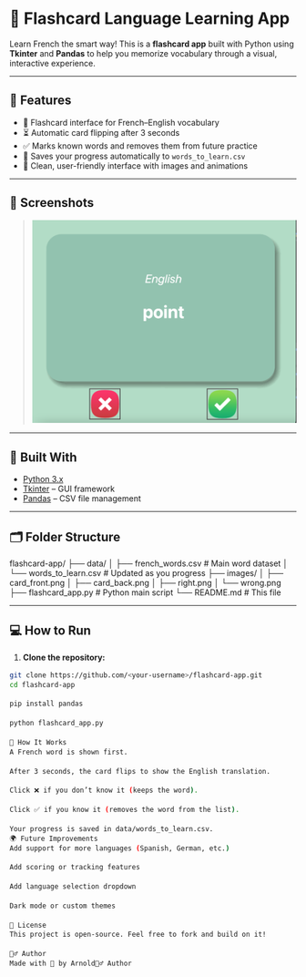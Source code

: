 # 🧠 Flashcard Language Learning App

Learn French the smart way! This is a **flashcard app** built with Python using **Tkinter** and **Pandas** to help you memorize vocabulary through a visual, interactive experience.

---

## 🚀 Features

- 🎴 Flashcard interface for French–English vocabulary
- ⏳ Automatic card flipping after 3 seconds
- ✅ Marks known words and removes them from future practice
- 💾 Saves your progress automatically to `words_to_learn.csv`
- 🌙 Clean, user-friendly interface with images and animations

---

## 📸 Screenshots

> ![App Screenshot](images/github.png)


---

## 🧰 Built With

- [Python 3.x](https://www.python.org/)
- [Tkinter](https://docs.python.org/3/library/tkinter.html) – GUI framework
- [Pandas](https://pandas.pydata.org/) – CSV file management

---

## 🗂 Folder Structure

flashcard-app/
├── data/
│ ├── french_words.csv # Main word dataset
│ └── words_to_learn.csv # Updated as you progress
├── images/
│ ├── card_front.png
│ ├── card_back.png
│ ├── right.png
│ └── wrong.png
├── flashcard_app.py # Python main script
└── README.md # This file

---

## 💻 How to Run

1. **Clone the repository:**

```bash
git clone https://github.com/<your-username>/flashcard-app.git
cd flashcard-app

pip install pandas

python flashcard_app.py

📝 How It Works
A French word is shown first.

After 3 seconds, the card flips to show the English translation.

Click ❌ if you don’t know it (keeps the word).

Click ✅ if you know it (removes the word from the list).

Your progress is saved in data/words_to_learn.csv.
🌍 Future Improvements
Add support for more languages (Spanish, German, etc.)

Add scoring or tracking features

Add language selection dropdown

Dark mode or custom themes

📄 License
This project is open-source. Feel free to fork and build on it!

🙋‍♂️ Author
Made with 💙 by Arnold🙋‍♂️ Author



